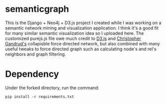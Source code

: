 semanticgraph
=============
This is the Django + Neo4j + D3.js project I created while I was working on a semantic network mining and visualization application. I think it's a good fit for many similar semantic visualization idea so I uploaded here. The customized purejs.js file owe much credit to [D3.js](http://d3js.org/) and [Christopher Gandrud's](http://christophergandrud.github.io/d3Network/#forceDirect) collapisble force directed network, but also combined with many useful tweaks to force directed graph such as calculating node's and rel's neighbors and graph filtering.

Dependency
============
Under the forked directory, run the command:

```
pip install -r requirements.txt
```
